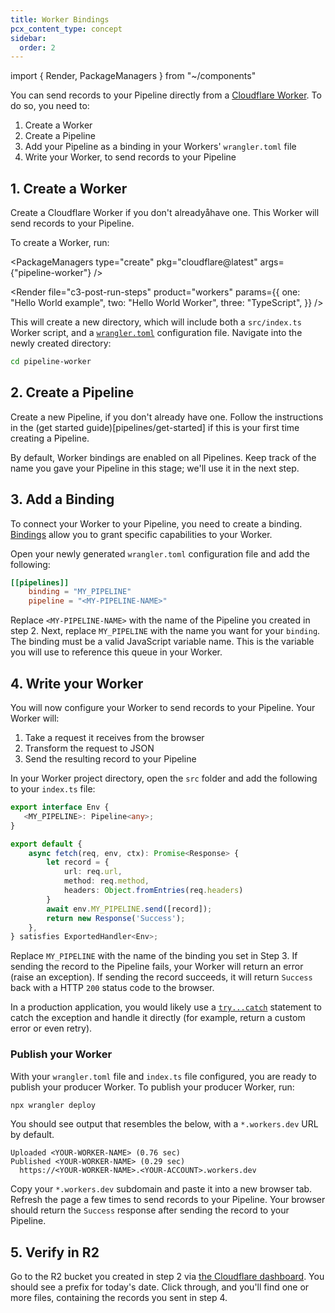 ```yaml
---
title: Worker Bindings
pcx_content_type: concept
sidebar:
  order: 2
---
```


import { Render, PackageManagers } from "~/components"

You can send records to your Pipeline directly from a [Cloudflare Worker](/workers/). To do so, you need to:
1. Create a Worker
2. Create a Pipeline
3. Add your Pipeline as a binding in your Workers' `wrangler.toml` file
4. Write your Worker, to send records to your Pipeline

## 1. Create a Worker
Create a Cloudflare Worker if you don't alreadyåhave one. This Worker will send records to your Pipeline.

To create a Worker, run:

<PackageManagers
	type="create"
	pkg="cloudflare@latest"
	args={"pipeline-worker"}
/>

<Render
	file="c3-post-run-steps"
	product="workers"
	params={{
		one: "Hello World example",
		two: "Hello World Worker",
		three: "TypeScript",
	}}
/>

This will create a new directory, which will include both a `src/index.ts` Worker script, and a [`wrangler.toml`](/workers/wrangler/configuration/) configuration file. Navigate into the newly created directory:

```sh
cd pipeline-worker
```

## 2. Create a Pipeline
Create a new Pipeline, if you don't already have one. Follow the instructions in the (get started guide)[pipelines/get-started] if this is your first time creating a Pipeline.

By default, Worker bindings are enabled on all Pipelines. Keep track of the name you gave your Pipeline in this stage; we'll use it in the next step.

## 3. Add a Binding
To connect your Worker to your Pipeline, you need to create a binding. [Bindings](/workers/runtime-apis/bindings/) allow you to grant specific capabilities to your Worker.

Open your newly generated `wrangler.toml` configuration file and add the following:

```toml
[[pipelines]]
	binding = "MY_PIPELINE"
	pipeline = "<MY-PIPELINE-NAME>"
```

Replace `<MY-PIPELINE-NAME>` with the name of the Pipeline you created in step 2. Next, replace `MY_PIPELINE` with the name you want for your `binding`. The binding must be a valid JavaScript variable name. This is the variable you will use to reference this queue in your Worker.

## 4. Write your Worker
You will now configure your Worker to send records to your Pipeline. Your Worker will:

1. Take a request it receives from the browser
2. Transform the request to JSON
3. Send the resulting record to your Pipeline

In your Worker project directory, open the `src` folder and add the following to your `index.ts` file:
```ts
export interface Env {
   <MY_PIPELINE>: Pipeline<any>;
}

export default {
	async fetch(req, env, ctx): Promise<Response> {
		let record = {
			url: req.url,
			method: req.method,
			headers: Object.fromEntries(req.headers)
		}
		await env.MY_PIPELINE.send([record]);
		return new Response('Success');
	},
} satisfies ExportedHandler<Env>;
```

Replace `MY_PIPELINE` with the name of the binding you set in Step 3. If sending the record to the Pipeline fails, your Worker will return an error (raise an exception). If sending the record succeeds, it will return `Success` back with a HTTP `200` status code to the browser.

In a production application, you would likely use a [`try...catch`](https://developer.mozilla.org/en-US/docs/Web/JavaScript/Reference/Statements/try...catch) statement to catch the exception and handle it directly (for example, return a custom error or even retry).

### Publish your Worker
With your `wrangler.toml` file and `index.ts` file configured, you are ready to publish your producer Worker. To publish your producer Worker, run:

```sh
npx wrangler deploy
```

You should see output that resembles the below, with a `*.workers.dev` URL by default.

```
Uploaded <YOUR-WORKER-NAME> (0.76 sec)
Published <YOUR-WORKER-NAME> (0.29 sec)
  https://<YOUR-WORKER-NAME>.<YOUR-ACCOUNT>.workers.dev
```

Copy your `*.workers.dev` subdomain and paste it into a new browser tab. Refresh the page a few times to send records to your Pipeline. Your browser should return the `Success` response after sending the record to your Pipeline.

## 5. Verify in R2
Go to the R2 bucket you created in step 2 via [the Cloudflare dashboard](https://dash.cloudflare.com/). You should see a prefix for today's date. Click through, and you'll find one or more files, containing the records you sent in step 4.
